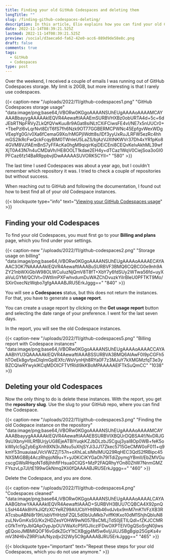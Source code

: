 ```yaml
---
title: Finding your old GitHub Codespaces and deleting them
longTitle: ""
slug: /finding-github-codespaces-deleting/
description: In this article, Elio explains how you can find your old Codespace instances which take up space and how to remove these.
date: 2022-11-14T08:39:21.525Z
lastmod: 2022-11-14T08:39:21.525Z
preview: /social/d3aeca6d-fa62-42e0-acc6-889d9de58e8c.png
draft: false
comments: true
tags:
  - GitHub
  - Codespaces
type: post
---
```


Over the weekend, I received a couple of emails I was running out of GitHub Codespaces storage. My limit is 20GB, but more interesting is that I rarely use codespaces. 

{{< caption-new "/uploads/2022/11/github-codespaces1.png" "GitHub Codespaces storage usage"  "data:image/png;base64,iVBORw0KGgoAAAANSUhEUgAAAAoAAAAMCAYAAABbayygAAAAAklEQVR4AewaftIAAAEmSURBVHXBz0obURTA4d+5c+6dJEbRTNpFRVyZLkQfQVwKuu8r9AGat8siNLtCXiFCiwsFE4vI/NE7x5nUUCr0++TbePzl6vLqrNvt8D/T6fS7fh6Nzk9OT77GGBERMCPWNc45EpfgvWexWDgVEepYg0G/v0Xa6fCemaG9Xo/hMGPjIWdtt8s/lDf3yyUxRuJLRFW5ezRc4hhmGS2lkRcFwQckFcqyBIM0TWnleU5LaZS/bjAzVJXtNKWVr37Dh4xYR1pKo84GVM8VJfAEmBnS7yFFAcKa0hgM9qiqirKqiDEiCEni8CEQvKelvAkhML39wfXjT0A43N7n4uCMDaVh/HE8OOLT1kdae2EH4y+dTCaz1WqV0CiejSoa3oGI0PFCaz6fz14BaRRppbvjlDwAAAAASUVORK5CYII=" "580" >}}

The last time I used Codespaces was about a year ago, but I couldn't remember which repository it was. I tried to check a couple of repositories but without success.

When reaching out to GitHub and following the documentation, I found out how to best find all of your old Codespace instances.

{{< blockquote type="info" text="[Viewing your GitHub Codespaces usage](https://docs.github.com/en/billing/managing-billing-for-github-codespaces/viewing-your-github-codespaces-usage)" >}}

## Finding your old Codespaces

To find your old Codespaces, you must first go to your **Billing and plans** page, which you find under your settings.

{{< caption-new "/uploads/2022/11/github-codespaces2.png" "Storage usage on billing"  "data:image/png;base64,iVBORw0KGgoAAAANSUhEUgAAAAoAAAAECAYAAAC3OK7NAAAAAklEQVR4AewaftIAAABuSURBVF3BMQ6CQBCG0e9nh9AZY21nbWXiGbiW98OLWCuIuzNjQmV8T8fT+XbY7y6fdSUy2WTwa56fd+uyXaVuLGYM/QCIVt+0WtlImPXFwhvdumDuWAZChDvuzkYiIrBleU0PFTKT9Mo/SXir0xecNzWqbo7gfgAAAABJRU5ErkJggg==" "840" >}}

You will see a **Codespaces** status, but this does not return the instances. For that, you have to generate a **usage report**.

You can create a usage report by clicking on the **Get usage report** button and selecting the date range of your preference. I went for the last seven days.

In the report, you will see the old Codespace instances.

{{< caption-new "/uploads/2022/11/github-codespaces5.png" "Billing report with Codespace instances"  "data:image/png;base64,iVBORw0KGgoAAAANSUhEUgAAAAoAAAACCAYAAABhYU3QAAAAAklEQVR4AewaftIAAABSSURBVA3BMQ6AIAwF0I9pCGFh5hTOeEk8gvfpxDlqImGplEXfc/WsVynHjh8RYa0F7z3MJuY7kXMGMzfqT3e3yBZCQIwRYwyklKCqMDOICFTVfRIdI9kKBoMPAAAAAElFTkSuQmCC" "1038" >}}

## Deleting your old Codespaces

Now the only thing to do is delete these instances. With the report, you get the **repository slug**. Use the slug to your GitHub repo, where you can find the Codespace.

{{< caption-new "/uploads/2022/11/github-codespaces3.png" "Finding the old Codepace instance on the repository"  "data:image/png;base64,iVBORw0KGgoAAAANSUhEUgAAAAoAAAAMCAYAAABbayygAAAAAklEQVR4AewaftIAAAEBSURBVIXBQUrDQBSA4f/NvDRJG9sUXbnyHIILRfBUrjyUG8EjeATBlYuqkKZJbDLzbJSCguj3yaI8Op0WB+feK5okWIyIc5gZybEgXnh9XN3rJMsu5uXhjSYJi3JJ17Zkec5715GeCMW0oF011+q9kmY53nuauiaaUVcVWZZjT57n+oXhLaLslMslMUQ29RqHEC3QdS2fRBipc45NXSMiGBBj4AczRhpjoN9u+Y+yJ0KiCiKYGaOh79lTdiZpymgYBmII/EbZMVGucscgGWsRHqoNTd8jIhhflFHsua0CIQS+MzP2FAQRhyYOn80ZhW7NnmGMZFYszvLp7JI/tE199wGkNmq2KIi0fQAAAABJRU5ErkJggg==" "460" >}}

Delete the Codespace, and you are done.

{{< caption-new "/uploads/2022/11/github-codespaces4.png" "Codespaces cleaned"  "data:image/png;base64,iVBORw0KGgoAAAANSUhEUgAAAAoAAAALCAYAAABGbhwYAAAAAklEQVR4AewaftIAAAD+SURBVH3BUU7CQBCA4X92pnQLSsH44Ak8hYkJiQfzXCYeRZ99AIUCbYHt6Nb46vdJvbx9mM7mK1VFzXB3RATcsbuABNi8r19tUsbVfHHzbFZQL5d0bUuMkb7viffKtKxo10dM1ShjhQbluN8zuLNvGmKsSG/Kx2HDZesYOHW9wN057BsCMLjTdS0jETILQdl+fZKJCCMRcGfkTmYpJbIQApOypJpOUVWaXcP5fGJIiczIFDwOXPTEIV0gQSoSrgN0jIwsgEQoioJMBMIQOF16vGdkZGcY1tCXBgjg4M5w6vlj/JiUJSBgBgip25GpKs4vmV3NH6vZ9RP/aA/Nyzdjv2l2Wy5C9gAAAABJRU5ErkJggg==" "465" >}}

{{< blockquote type="important" text="Repeat these steps for your old Codespaces, which you do not use anymore." >}}